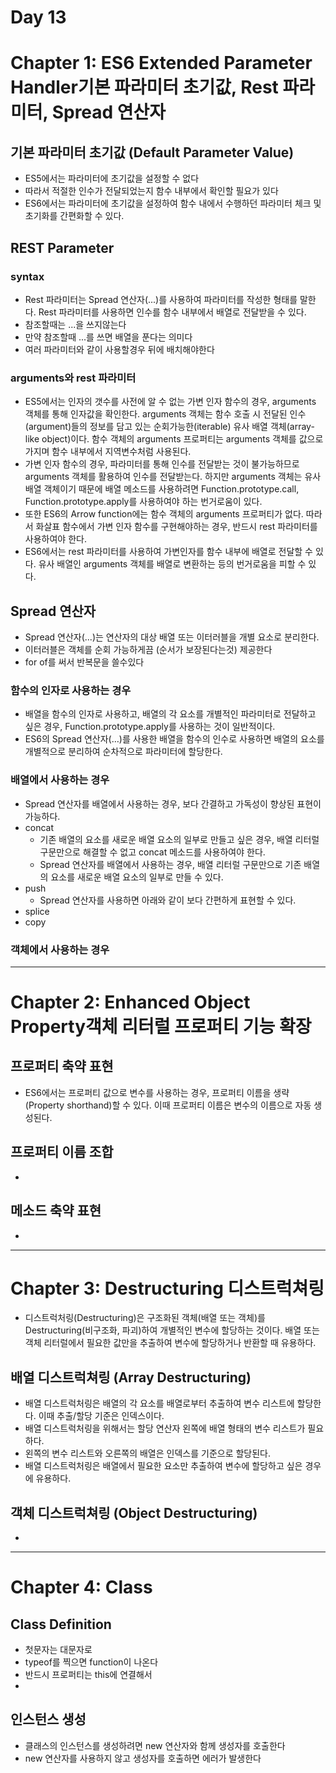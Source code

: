 # Day 13
# Chapter 1: ES6 Extended Parameter Handler기본 파라미터 초기값, Rest 파라미터, Spread 연산자

## 기본 파라미터 초기값 (Default Parameter Value)
- ES5에서는 파라미터에 초기값을 설정할 수 없다 
- 따라서 적절한 인수가 전달되었는지 함수 내부에서 확인할 필요가 있다
- ES6에서는 파라미터에 초기값을 설정하여 함수 내에서 수행하던 파라미터 체크 및 초기화를 간편화할 수 있다.

## REST Parameter
### syntax
- Rest 파라미터는 Spread 연산자(...)를 사용하여 파라미터를 작성한 형태를 말한다. Rest 파라미터를 사용하면 인수를 함수 내부에서 배열로 전달받을 수 있다.
- 참조할때는 ...을 쓰지않는다
- 만약 참조할때 ...를 쓰면 배열을 푼다는 의미다
- 여러 파라미터와 같이 사용할경우 뒤에 배치해야한다

### arguments와 rest 파라미터
- ES5에서는 인자의 갯수를 사전에 알 수 없는 가변 인자 함수의 경우, arguments 객체를 통해 인자값을 확인한다. arguments 객체는 함수 호출 시 전달된 인수(argument)들의 정보를 담고 있는 순회가능한(iterable) 유사 배열 객체(array-like object)이다. 함수 객체의 arguments 프로퍼티는 arguments 객체를 값으로 가지며 함수 내부에서 지역변수처럼 사용된다.
- 가변 인자 함수의 경우, 파라미터를 통해 인수를 전달받는 것이 불가능하므로 arguments 객체를 활용하여 인수를 전달받는다. 하지만 arguments 객체는 유사 배열 객체이기 때문에 배열 메소드를 사용하려면 Function.prototype.call, Function.prototype.apply를 사용하여야 하는 번거로움이 있다.
- 또한 ES6의 Arrow function에는 함수 객체의 arguments 프로퍼티가 없다. 따라서 화살표 함수에서 가변 인자 함수를 구현해야하는 경우, 반드시 rest 파라미터를 사용하여야 한다.
- ES6에서는 rest 파라미터를 사용하여 가변인자를 함수 내부에 배열로 전달할 수 있다. 유사 배열인 arguments 객체를 배열로 변환하는 등의 번거로움을 피할 수 있다.

## Spread 연산자
- Spread 연산자(...)는 연산자의 대상 배열 또는 이터러블을 개별 요소로 분리한다.
- 이터러블은 객체를 순회 가능하게끔 (순서가 보장된다는것) 제공한다
- for of를 써서 반복문을 쓸수있다

### 함수의 인자로 사용하는 경우
- 배열을 함수의 인자로 사용하고, 배열의 각 요소를 개별적인 파라미터로 전달하고 싶은 경우, Function.prototype.apply를 사용하는 것이 일반적이다.
- ES6의 Spread 연산자(…)를 사용한 배열을 함수의 인수로 사용하면 배열의 요소를 개별적으로 분리하여 순차적으로 파라미터에 할당한다.

### 배열에서 사용하는 경우
- Spread 연산자를 배열에서 사용하는 경우, 보다 간결하고 가독성이 향상된 표현이 가능하다.
- concat   
    - 기존 배열의 요소를 새로운 배열 요소의 일부로 만들고 싶은 경우, 배열 리터럴 구문만으로 해결할 수 없고 concat 메소드를 사용하여야 한다.
    - Spread 연산자를 배열에서 사용하는 경우, 배열 리터럴 구문만으로 기존 배열의 요소를 새로운 배열 요소의 일부로 만들 수 있다.
- push
    - Spread 연산자를 사용하면 아래와 같이 보다 간편하게 표현할 수 있다.
- splice 
- copy

### 객체에서 사용하는 경우  

---
# Chapter 2: Enhanced Object Property객체 리터럴 프로퍼티 기능 확장 

## 프로퍼티 축약 표현
- ES6에서는 프로퍼티 값으로 변수를 사용하는 경우, 프로퍼티 이름을 생략(Property shorthand)할 수 있다. 이때 프로퍼티 이름은 변수의 이름으로 자동 생성된다.

## 프로퍼티 이름 조합 
- 

## 메소드 축약 표현
- 

---
# Chapter 3: Destructuring 디스트럭쳐링

- 디스트럭처링(Destructuring)은 구조화된 객체(배열 또는 객체)를 Destructuring(비구조화, 파괴)하여 개별적인 변수에 할당하는 것이다. 배열 또는 객체 리터럴에서 필요한 값만을 추출하여 변수에 할당하거나 반환할 때 유용하다.

## 배열 디스트럭쳐링 (Array Destructuring)
- 배열 디스트럭처링은 배열의 각 요소를 배열로부터 추출하여 변수 리스트에 할당한다. 이때 추출/할당 기준은 인덱스이다.
- 배열 디스트럭처링을 위해서는 할당 연산자 왼쪽에 배열 형태의 변수 리스트가 필요하다.
- 왼쪽의 변수 리스트와 오른쪽의 배열은 인덱스를 기준으로 할당된다.
- 배열 디스트럭처링은 배열에서 필요한 요소만 추출하여 변수에 할당하고 싶은 경우에 유용하다.

## 객체 디스트럭쳐링 (Object Destructuring)
- 

---
# Chapter 4: Class

## Class Definition 
- 첫문자는 대문자로
- typeof를 찍으면 function이 나온다
- 반드시 프로퍼티는 this에 연결해서 
- 

## 인스턴스 생성
- 클래스의 인스턴스를 생성하려면 new 연산자와 함께 생성자를 호출한다
- new 연산자를 사용하지 않고 생성자를 호출하면 에러가 발생한다



